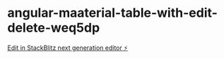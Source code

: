 # angular-maaterial-table-with-edit-delete-weq5dp

[Edit in StackBlitz next generation editor ⚡️](https://stackblitz.com/~/github.com/praveendareddyEXL/angular-maaterial-table-with-edit-delete-weq5dp)